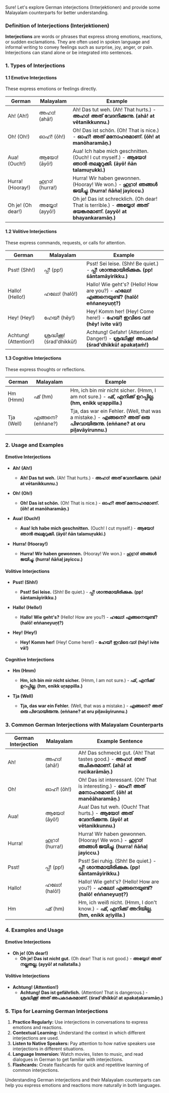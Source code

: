 Sure! Let's explore German interjections (Interjektionen) and provide some Malayalam counterparts for better understanding.

### Definition of Interjections (Interjektionen)

**Interjections** are words or phrases that express strong emotions, reactions, or sudden exclamations. They are often used in spoken language and informal writing to convey feelings such as surprise, joy, anger, or pain. Interjections can stand alone or be integrated into sentences.

### 1. **Types of Interjections**

#### 1.1 Emotive Interjections
These express emotions or feelings directly.

| German | Malayalam | Example |
|--------|-----------|---------|
| Ah! (Ah!) | അഹാ! (ahā!) | Ah! Das tut weh. (Ah! That hurts.) - **അഹാ! അത് വേദനിക്കുന്നു. (ahā! at vētanikkunnu.)** |
| Oh! (Oh!) | ഓഹ്! (ōh!) | Oh! Das ist schön. (Oh! That is nice.) - **ഓഹ്! അത് മനോഹരമാണ്. (ōh! at manōharamāṇ.)** |
| Aua! (Ouch!) | ആയോ! (āyō!) | Aua! Ich habe mich geschnitten. (Ouch! I cut myself.) - **ആയോ! ഞാൻ തലമുറുക്കി. (āyō! ñān talamuṟukki.)** |
| Hurra! (Hooray!) | ഹുറ്രാ! (hurra!) | Hurra! Wir haben gewonnen. (Hooray! We won.) - **ഹുറ്രാ! ഞങ്ങൾ ജയിച്ചു. (hurra! ñān̄aḷ jayiccu.)** |
| Oh je! (Oh dear!) | അയ്യോ! (ayyō!) | Oh je! Das ist schrecklich. (Oh dear! That is terrible.) - **അയ്യോ! അത് ഭയങ്കരമാണ്. (ayyō! at bhayankaramāṇ.)** |

#### 1.2 Volitive Interjections
These express commands, requests, or calls for attention.

| German | Malayalam | Example |
|--------|-----------|---------|
| Psst! (Shh!) | പ്പ്! (pp!) | Psst! Sei leise. (Shh! Be quiet.) - **പ്പ്! ശാന്തമായിരിക്കുക. (pp! śāntamāyirikku.)** |
| Hallo! (Hello!) | ഹലോ! (halō!) | Hallo! Wie geht's? (Hello! How are you?) - **ഹലോ! എങ്ങനെയുണ്ട്? (halō! eṅṅaneyuṇṭ?)** |
| Hey! (Hey!) | ഹേയ്! (hēy!) | Hey! Komm her! (Hey! Come here!) - **ഹേയ്! ഇവിടെ വാ! (hēy! ivite vā!)** |
| Achtung! (Attention!) | ശ്രദ്ധിക്കൂ! (śrad'dhikkū!) | Achtung! Gefahr! (Attention! Danger!) - **ശ്രദ്ധിക്കൂ! അപകടം! (śrad'dhikkū! apakaṭaṁ!)** |

#### 1.3 Cognitive Interjections
These express thoughts or reflections.

| German | Malayalam | Example |
|--------|-----------|---------|
| Hm (Hmm) | ഹ്മ് (hm) | Hm, ich bin mir nicht sicher. (Hmm, I am not sure.) - **ഹ്മ്, എനിക്ക് ഉറപ്പില്ല. (hm, enikk uṟappilla.)** |
| Tja (Well) | എങ്ങനെ? (eṅṅane?) | Tja, das war ein Fehler. (Well, that was a mistake.) - **എങ്ങനെ? അത് ഒരു പിഴവായിരുന്നു. (eṅṅane? at oru piḻavāyirunnu.)** |

### 2. **Usage and Examples**

#### Emotive Interjections
- **Ah! (Ah!)**
  - **Ah! Das tut weh.** (Ah! That hurts.) - **അഹാ! അത് വേദനിക്കുന്നു. (ahā! at vētanikkunnu.)**

- **Oh! (Oh!)**
  - **Oh! Das ist schön.** (Oh! That is nice.) - **ഓഹ്! അത് മനോഹരമാണ്. (ōh! at manōharamāṇ.)**

- **Aua! (Ouch!)**
  - **Aua! Ich habe mich geschnitten.** (Ouch! I cut myself.) - **ആയോ! ഞാൻ തലമുറുക്കി. (āyō! ñān talamuṟukki.)**

- **Hurra! (Hooray!)**
  - **Hurra! Wir haben gewonnen.** (Hooray! We won.) - **ഹുറ്രാ! ഞങ്ങൾ ജയിച്ചു. (hurra! ñān̄aḷ jayiccu.)**

#### Volitive Interjections
- **Psst! (Shh!)**
  - **Psst! Sei leise.** (Shh! Be quiet.) - **പ്പ്! ശാന്തമായിരിക്കുക. (pp! śāntamāyirikku.)**

- **Hallo! (Hello!)**
  - **Hallo! Wie geht's?** (Hello! How are you?) - **ഹലോ! എങ്ങനെയുണ്ട്? (halō! eṅṅaneyuṇṭ?)**

- **Hey! (Hey!)**
  - **Hey! Komm her!** (Hey! Come here!) - **ഹേയ്! ഇവിടെ വാ! (hēy! ivite vā!)**

#### Cognitive Interjections
- **Hm (Hmm)**
  - **Hm, ich bin mir nicht sicher.** (Hmm, I am not sure.) - **ഹ്മ്, എനിക്ക് ഉറപ്പില്ല. (hm, enikk uṟappilla.)**

- **Tja (Well)**
  - **Tja, das war ein Fehler.** (Well, that was a mistake.) - **എങ്ങനെ? അത് ഒരു പിഴവായിരുന്നു. (eṅṅane? at oru piḻavāyirunnu.)**

### 3. **Common German Interjections with Malayalam Counterparts**

| German Interjection | Malayalam | Example Sentence |
|---------------------|-----------|------------------|
| Ah! | അഹാ! (ahā!) | Ah! Das schmeckt gut. (Ah! That tastes good.) - **അഹാ! അത് രുചികരമാണ്. (ahā! at rucikarāmāṇ.)** |
| Oh! | ഓഹ്! (ōh!) | Oh! Das ist interessant. (Oh! That is interesting.) - **ഓഹ്! അത് മനോഹരമാണ്. (ōh! at manēāharamāṇ.)** |
| Aua! | ആയോ! (āyō!) | Aua! Das tut weh. (Ouch! That hurts.) - **ആയോ! അത് വേദനിക്കുന്നു. (āyō! at vētanikkunnu.)** |
| Hurra! | ഹുറ്രാ! (hurra!) | Hurra! Wir haben gewonnen. (Hooray! We won.) - **ഹുറ്രാ! ഞങ്ങൾ ജയിച്ചു. (hurra! ñān̄aḷ jayiccu.)** |
| Psst! | പ്പ്! (pp!) | Psst! Sei ruhig. (Shh! Be quiet.) - **പ്പ്! ശാന്തമായിരിക്കുക. (pp! śāntamāyirikku.)** |
| Hallo! | ഹലോ! (halō!) | Hallo! Wie geht's? (Hello! How are you?) - **ഹലോ! എങ്ങനെയുണ്ട്? (halō! eṅṅaneyuṇṭ?)** |
| Hm | ഹ്മ് (hm) | Hm, ich weiß nicht. (Hmm, I don't know.) - **ഹ്മ്, എനിക്ക് അറിയില്ല. (hm, enikk aṟiyilla.)** |

### 4. **Examples and Usage**

#### Emotive Interjections
- **Oh je! (Oh dear!)**
  - **Oh je! Das ist nicht gut.** (Oh dear! That is not good.) - **അയ്യോ! അത് നല്ലതല്ല. (ayyō! at nallatalla.)**

#### Volitive Interjections
- **Achtung! (Attention!)**
  - **Achtung! Das ist gefährlich.** (Attention! That is dangerous.) - **ശ്രദ്ധിക്കൂ! അത് അപകടകരമാണ്. (śrad'dhikkū! at apakaṭakaramāṇ.)**

### 5. **Tips for Learning German Interjections**

1. **Practice Regularly:** Use interjections in conversations to express emotions and reactions.
2. **Contextual Learning:** Understand the context in which different interjections are used.
3. **Listen to Native Speakers:** Pay attention to how native speakers use interjections in different situations.
4. **Language Immersion:** Watch movies, listen to music, and read dialogues in German to get familiar with interjections.
5. **Flashcards:** Create flashcards for quick and repetitive learning of common interjections.

Understanding German interjections and their Malayalam counterparts can help you express emotions and reactions more naturally in both languages.
